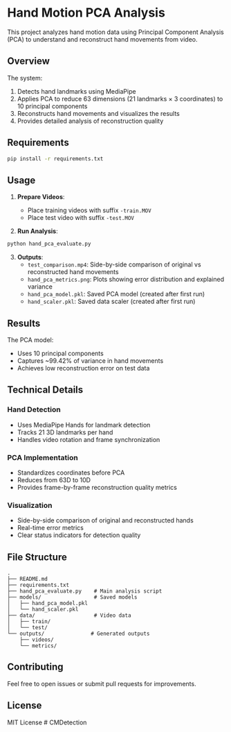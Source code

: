 # Hand Motion PCA Analysis

This project analyzes hand motion data using Principal Component Analysis (PCA) to understand and reconstruct hand movements from video.

## Overview

The system:
1. Detects hand landmarks using MediaPipe
2. Applies PCA to reduce 63 dimensions (21 landmarks × 3 coordinates) to 10 principal components
3. Reconstructs hand movements and visualizes the results
4. Provides detailed analysis of reconstruction quality

## Requirements

```bash
pip install -r requirements.txt
```

## Usage

1. **Prepare Videos**:
   - Place training videos with suffix `-train.MOV`
   - Place test video with suffix `-test.MOV`

2. **Run Analysis**:
```bash
python hand_pca_evaluate.py
```

3. **Outputs**:
   - `test_comparison.mp4`: Side-by-side comparison of original vs reconstructed hand movements
   - `hand_pca_metrics.png`: Plots showing error distribution and explained variance
   - `hand_pca_model.pkl`: Saved PCA model (created after first run)
   - `hand_scaler.pkl`: Saved data scaler (created after first run)

## Results

The PCA model:
- Uses 10 principal components
- Captures ~99.42% of variance in hand movements
- Achieves low reconstruction error on test data

## Technical Details

### Hand Detection
- Uses MediaPipe Hands for landmark detection
- Tracks 21 3D landmarks per hand
- Handles video rotation and frame synchronization

### PCA Implementation
- Standardizes coordinates before PCA
- Reduces from 63D to 10D
- Provides frame-by-frame reconstruction quality metrics

### Visualization
- Side-by-side comparison of original and reconstructed hands
- Real-time error metrics
- Clear status indicators for detection quality

## File Structure

```
.
├── README.md
├── requirements.txt
├── hand_pca_evaluate.py    # Main analysis script
├── models/                 # Saved models
│   ├── hand_pca_model.pkl
│   └── hand_scaler.pkl
├── data/                   # Video data
│   ├── train/
│   └── test/
└── outputs/               # Generated outputs
    ├── videos/
    └── metrics/
```

## Contributing

Feel free to open issues or submit pull requests for improvements.

## License

MIT License # CMDetection

